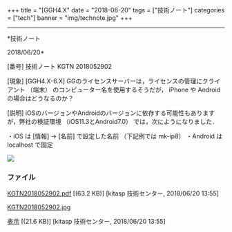 ﻿+++
title = "[GGH4.X"
date = "2018-06-20"
tags = ["技術ノート"]
categories = ["tech"]
banner = "img/technote.jpg"
+++

-----------------------------------------------------------------------------------------------------------------------------

*技術ノート

2018/06/20*


[番号]
技術ノート KGTN 2018052902

[現象]
[GGH4.X-6.X] GGのライセンスサーバーは，ライセンスの管理にクライアント
（端末） のコンピューター名を使用するそうだが， iPhone や Android
の場合はどうなるのか？

[説明]
iOSのバージョンやAndroidのバージョンに依存する可能性もありますが，弊社の検証環境
（iOS11.3とAndroid7.0） では，次にようになりました．

・iOS は [情報] → [名前] で設定した名前 （下記例では mk-ip8）
・Android は localhost で固定

![](http://techreport.kitasp.net/attachments/download/4047/KGTN2018052902.jpg)


### ファイル

 
 


[KGTN2018052902.pdf](http://techreport.kitasp.net/attachments/download/4046/KGTN2018052902.pdf)
 [(63.2 KB)] [kitasp 技術センター, 2018/06/20
13:55]

[KGTN2018052902.jpg](http://techreport.kitasp.net/attachments/download/4047/KGTN2018052902.jpg)

[表示](http://techreport.kitasp.net/attachments/4047/KGTN2018052902.jpg "表示")
 [(21.6 KB)] [kitasp 技術センター, 2018/06/20
13:55]


 


 

